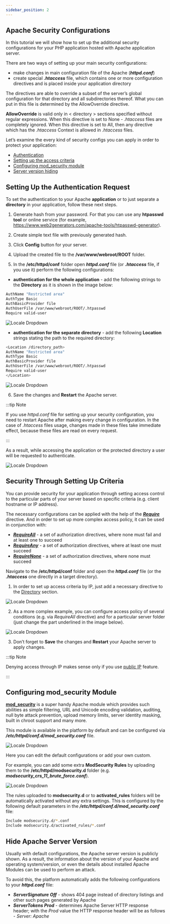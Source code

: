 ```yaml
---
sidebar_position: 2
---
```


## Apache Security Configurations

In this tutorial we will show how to set up the additional security configurations for your PHP application hosted with Apache application server.

There are two ways of setting up your main security configurations:

- make changes in main configuration file of the Apache (**_httpd.conf_**)
- create special **_.htaccess_** file, which contains one or more configuration directives and is placed inside your application directory

The directives are able to override a subset of the server’s global configuration for that directory and all subdirectories thereof. What you can put in this file is determined by the AllowOverride directive.

**AllowOverride** is valid only in < directory > sections specified without regular expressions. When this directive is set to None - _.htaccess_ files are completely ignored. When this directive is set to All, then any directive which has the _.htaccess_ Context is allowed in _.htaccess_ files.

Let’s examine the every kind of security configs you can apply in order to protect your application:

- [Authentication](https://cloudmydc.com/)
- [Setting up the access criteria](https://cloudmydc.com/)
- [Configuring mod_security module](https://cloudmydc.com/)
- [Server version hiding](https://cloudmydc.com/)

## Setting Up the Authentication Request

To set the authentication to your Apache **application** or to just separate a **directory** in your application, follow these next steps.

1. Generate hash from your password. For that you can use any **htpasswd tool** or online service (for example, https://www.web2generators.com/apache-tools/htpasswd-generator).

2. Create simple text file with previously generated hash.

3. Click **Config** button for your server.

4. Upload the created file to the **/var/www/webroot/ROOT** folder.

5. In the **/etc/httpd/conf** folder open **_httpd.conf_** file (or **_.htaccess_** file, if you use it) perform the following configurations:

- **authentication for the whole application** - add the following strings to the **Directory** as it is shown in the image below:

```bash
AuthName "Restricted area"
AuthType Basic
AuthBasicProvider file
AuthUserFile /var/www/webroot/ROOT/.htpasswd
Require valid-user
```

<div style={{
    display:'flex',
    justifyContent: 'center',
    margin: '0 0 1rem 0'
}}>

![Locale Dropdown](./img/ApacheSecurityConfigurations/01-apache-authentication.png)

</div>

- **authentication for the separate directory** - add the following **Location** strings stating the path to the required directory:

```bash
<Location /directory_path>
AuthName "Restricted area"
AuthType Basic
AuthBasicProvider file
AuthUserFile /var/www/webroot/ROOT/.htpasswd
Require valid-user
</Location>
```

<div style={{
    display:'flex',
    justifyContent: 'center',
    margin: '0 0 1rem 0'
}}>

![Locale Dropdown](./img/ApacheSecurityConfigurations/02-apache-directory-authentication.png)

</div>

6. Save the changes and **Restart** the Apache server.

:::tip Note

If you use _httpd.conf_ file for setting up your security configuration, you need to restart Apache after making every change in configuration. In the case of _.htaccess_ files usage, changes made in these files take immediate effect, because these files are read on every request.

:::

As a result, while accessing the application or the protected directory a user will be requested to authenticate.

<div style={{
    display:'flex',
    justifyContent: 'center',
    margin: '0 0 1rem 0'
}}>

![Locale Dropdown](./img/ApacheSecurityConfigurations/03-authentication-required.png)

</div>

## Security Through Setting Up Criteria

You can provide security for your application through setting access control to the particular parts of your server based on specific criteria (e.g. client hostname or IP address).

The necessary configurations can be applied with the help of the [**_Require_**](https://cloudmydc.com/) directive. And in order to set up more complex access policy, it can be used in conjunction with:

- [**_RequireAll_**](https://cloudmydc.com/) - a set of authorization directives, where none must fail and at least one to succeed
- [**_RequireAny_**](https://cloudmydc.com/) - a set of authorization directives, where at least one must succeed
- [**_RequireNone_**](https://cloudmydc.com/) - a set of authorization directives, where none must succeed

Navigate to the **/etc/httpd/conf** folder and open the **_httpd.conf_** file (or the **_.htaccess_** one directly in a target directory).

1. In order to set up access criteria by IP, just add a necessary directive to the [Directory](https://cloudmydc.com/) section.

<div style={{
    display:'flex',
    justifyContent: 'center',
    margin: '0 0 1rem 0'
}}>

![Locale Dropdown](./img/ApacheSecurityConfigurations/04-apache-security-by-criteria.png)

</div>

2. As a more complex example, you can configure access policy of several conditions (e.g. via _RequireAll_ directive) and for a particular server folder (just change the part underlined in the image below).

<div style={{
    display:'flex',
    justifyContent: 'center',
    margin: '0 0 1rem 0'
}}>

![Locale Dropdown](./img/ApacheSecurityConfigurations/05-apache-security-with-require-directive.png)

</div>

3. Don’t forget to **Save** the changes and **Restart** your Apache server to apply changes.

:::tip Note

Denying access through IP makes sense only if you use [public IP](/docs/ApplicationSetting/External%20Access%20To%20Applications/Public%20IP) feature.

:::

## Configuring mod_security Module

[**mod_security**](https://cloudmydc.com/) is a super handy Apache module which provides such abilities as simple filtering, URL and Unicode encoding validation, auditing, null byte attack prevention, upload memory limits, server identity masking, built in chroot support and many more.

This module is available in the platform by default and can be configured via **_/etc/httpd/conf.d/mod_security.conf_** file.

<div style={{
    display:'flex',
    justifyContent: 'center',
    margin: '0 0 1rem 0'
}}>

![Locale Dropdown](./img/ApacheSecurityConfigurations/06-modsecurity.png)

</div>

Here you can edit the default configurations or add your own custom.

For example, you can add some extra **ModSecurity Rules** by uploading them to the **/etc/httpd/modsecurity.d** folder (e.g. **_modsecurity_crs_11_brute_force.conf_**).

<div style={{
    display:'flex',
    justifyContent: 'center',
    margin: '0 0 1rem 0'
}}>

![Locale Dropdown](./img/ApacheSecurityConfigurations/07-modsecurity-rules.png)

</div>

The rules uploaded to **modsecurity.d** or to **activated_rules** folders will be automatically activated without any extra settings. This is configured by the following default parameters in the **_/etc/httpd/conf.d/mod_security.conf_** file:

```bash
Include modsecurity.d/*.conf
Include modsecurity.d/activated_rules/*.conf
```

## Hide Apache Server Version

Usually with default configurations, the Apache server version is publicly shown. As a result, the information about the version of your Apache and operating system/version, or even the details about installed Apache Modules can be used to perform an attack.

To avoid this, the platform automatically adds the following configurations to your **_httpd.conf_** file:

- **_ServerSignature Off_** - shows 404 page instead of directory listings and other such pages generated by Apache
- **_ServerTokens Prod_** - determines Apache Server HTTP response header; with the _Prod_ value the HTTP response header will be as follows - _Server: Apache_
